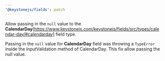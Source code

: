 ```yaml
---
'@keystonejs/fields': patch
---
```


Allow passing in the `null` value to the **CalendarDay**[https://www.keystonejs.com/keystonejs/fields/src/types/calendar-day/#calendarday] field type.

Passing in the `null` value for **CalendarDay** field was throwing a `TypeError` inside the inputValidation method of CalendarDay.
This fix allow passing the null value.
